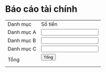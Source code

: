 <!DOCTYPE html>
<html>
    <head>
        <meta charset="utf-8">
        <meta name="viewpor" content="width=device-width,initial-scale=1.0">
        <title>Báo cáo tài chính</title>
    </head>
    <body>
        <h1 class="heading-primary">           
            Báo cáo tài chính  
        </h1>
        <table width="400" boder="2" cellpadding="5" align="center">
            <tr>
                    <td>Danh mục</td>
                    <td>Số tiền</td>
            </tr>
            <tr>
                <td>Danh mục A</td>
                <td>
                    <input type="number" id="num1" >
                </td>
            </tr>
            <tr>
                <td>Danh mục B</td>
                <td>
                    <input type="number" id="num2">
                </td>
            </tr>
            <tr>
                <td>Danh mục C</td>
                <td>
                    <input type="number" id="num3">
                </td>
            </tr>
            <tr>
                <td>Tổng</td>
                <td>
                    <button onclick="tinhTong()">Tổng</button>
                    <p id="ketqua"></p>
                </td>
                <script>
                    function tinhTong() {
                        var num1 = document.getElementById("num1").value;
                        var num2 = document.getElementById("num2").value;
                        var num3 = document.getElementById("num3").value;
                        var tong = parseInt(num1) + parseInt(num2) + parseInt(num2)
                        document.getElementById("ketqua").innerHTML = tong;
                    }
                </script>
            </tr>
        </table>
    </body>
</html>
